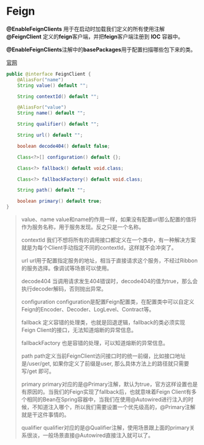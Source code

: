 # Feign



**@EnableFeignClients** 用于在启动时加载我们定义的所有使用注解 **@FeignClient** 定义的**feign**客户端，并把**feign**客户端注册到 **IOC** 容器中。

**@EnableFeignClients**注解中的**basePackages**用于配置扫描哪些包下来的类。



[官网](https://cloud.spring.io/spring-cloud-openfeign/reference/html/)



```java
public @interface FeignClient {
    @AliasFor("name")
    String value() default "";

    String contextId() default "";

    @AliasFor("value")
    String name() default "";

    String qualifier() default "";

    String url() default "";

    boolean decode404() default false;

    Class<?>[] configuration() default {};

    Class<?> fallback() default void.class;

    Class<?> fallbackFactory() default void.class;

    String path() default "";

    boolean primary() default true;
}
```

>value、name
> value和name的作用一样，如果没有配置url那么配置的值将作为服务名称，用于服务发现。反之只是一个名称。
>
>
>
>contextId
> 我们不想将所有的调用接口都定义在一个类中，有一种解决方案就是为每个Client手动指定不同的contextId，这样就不会冲突了。
>
>
>
>url
> url用于配置指定服务的地址，相当于直接请求这个服务，不经过Ribbon的服务选择。像调试等场景可以使用。
>
>
>
>decode404
> 当调用请求发生404错误时，decode404的值为true，那么会执行decoder解码，否则抛出异常。
>
>
>
>configuration
> configuration是配置Feign配置类，在配置类中可以自定义Feign的Encoder、Decoder、LogLevel、Contract等。
>
>
>
>fallback
> 定义容错的处理类，也就是回退逻辑，fallback的类必须实现Feign Client的接口，无法知道熔断的异常信息。
>
>
>
>fallbackFactory
> 也是容错的处理，可以知道熔断的异常信息。
>
>
>
>path
> path定义当前FeignClient访问接口时的统一前缀，比如接口地址是/user/get, 如果你定义了前缀是user, 那么具体方法上的路径就只需要写/get 即可。
>
>
>
>primary
> primary对应的是@Primary注解，默认为true，官方这样设置也是有原因的。当我们的Feign实现了fallback后，也就意味着Feign Client有多个相同的Bean在Spring容器中，当我们在使用@Autowired进行注入的时候，不知道注入哪个，所以我们需要设置一个优先级高的，@Primary注解就是干这件事情的。
>
>
>
>qualifier
> qualifier对应的是@Qualifier注解，使用场景跟上面的primary关系很淡，一般场景直接@Autowired直接注入就可以了。